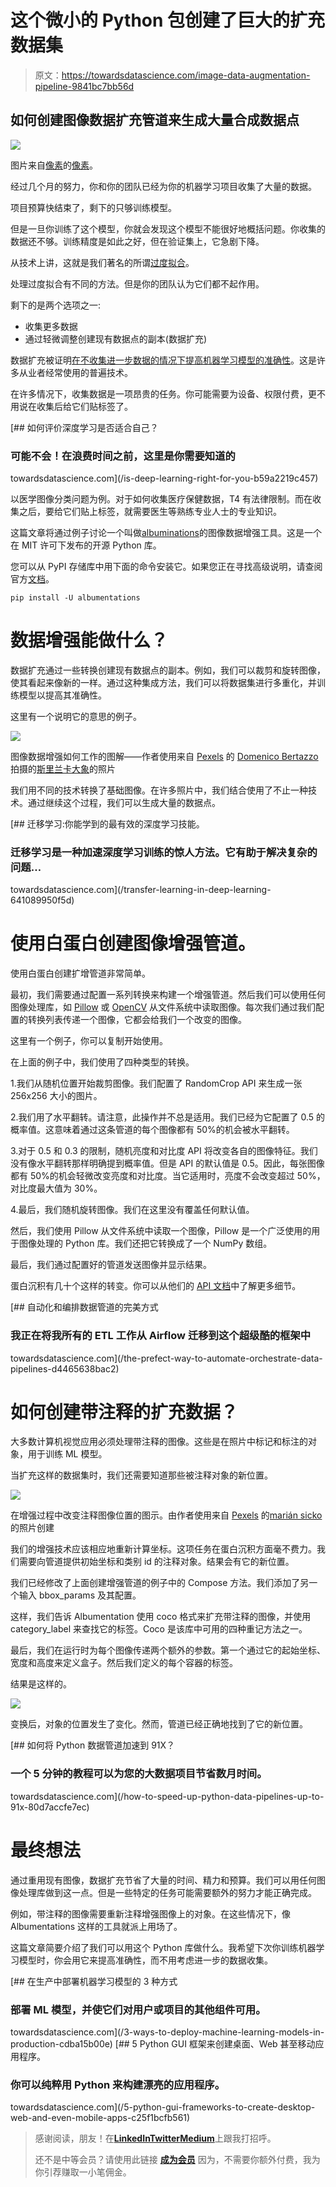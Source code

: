 # 这个微小的 Python 包创建了巨大的扩充数据集

> 原文：<https://towardsdatascience.com/image-data-augmentation-pipeline-9841bc7bb56d>

## 如何创建图像数据扩充管道来生成大量合成数据点

![](img/23087ac597608c7a6c2fc802f659bf19.png)

图片来自[像素](https://www.pexels.com/)的[像素](https://www.pexels.com/@pixabay)。

经过几个月的努力，你和你的团队已经为你的机器学习项目收集了大量的数据。

项目预算快结束了，剩下的只够训练模型。

但是一旦你训练了这个模型，你就会发现这个模型不能很好地概括问题。你收集的数据还不够。训练精度是如此之好，但在验证集上，它急剧下降。

从技术上讲，这就是我们著名的所谓[过度拟合](https://www.ibm.com/cloud/learn/overfitting)。

处理过度拟合有不同的方法。但是你的团队认为它们都不起作用。

剩下的是两个选项之一:

*   收集更多数据
*   通过轻微调整创建现有数据点的副本(数据扩充)

数据扩充被证明[在不收集进一步数据的情况下提高机器学习模型的准确性](https://www.sciencedirect.com/science/article/abs/pii/S0957417420305200)。这是许多从业者经常使用的普遍技术。

在许多情况下，收集数据是一项昂贵的任务。你可能需要为设备、权限付费，更不用说在收集后给它们贴标签了。

[](/is-deep-learning-right-for-you-b59a2219c457) [## 如何评价深度学习是否适合自己？

### 可能不会！在浪费时间之前，这里是你需要知道的

towardsdatascience.com](/is-deep-learning-right-for-you-b59a2219c457) 

以医学图像分类问题为例。对于如何收集医疗保健数据，T4 有法律限制。而在收集之后，要给它们贴上标签，就需要医生等熟练专业人士的专业知识。

这篇文章将通过例子讨论一个叫做[albuminations](https://albumentations.ai/)的图像数据增强工具。这是一个在 MIT 许可下发布的开源 Python 库。

您可以从 PyPI 存储库中用下面的命令安装它。如果您正在寻找高级说明，请查阅官方[文档](https://albumentations.ai/docs/)。

```
pip install -U albumentations
```

# 数据增强能做什么？

数据扩充通过一些转换创建现有数据点的副本。例如，我们可以裁剪和旋转图像，使其看起来像新的一样。通过这种集成方法，我们可以将数据集进行多重化，并训练模型以提高其准确性。

这里有一个说明它的意思的例子。

![](img/04f1b7c4bf52029ac06917ee3403fa3a.png)

图像数据增强如何工作的图解——作者使用来自 [Pexels](https://www.pexels.com/) 的 [Domenico Bertazzo](https://www.pexels.com/@domenicobertazzo) 拍摄的[斯里兰卡大象](https://www.worldwildlife.org/species/sri-lankan-elephant)的照片

我们用不同的技术转换了基础图像。在许多照片中，我们结合使用了不止一种技术。通过继续这个过程，我们可以生成大量的数据点。

[](/transfer-learning-in-deep-learning-641089950f5d) [## 迁移学习:你能学到的最有效的深度学习技能。

### 迁移学习是一种加速深度学习训练的惊人方法。它有助于解决复杂的问题…

towardsdatascience.com](/transfer-learning-in-deep-learning-641089950f5d) 

# 使用白蛋白创建图像增强管道。

使用白蛋白创建扩增管道非常简单。

最初，我们需要通过配置一系列转换来构建一个增强管道。然后我们可以使用任何图像处理库，如 [Pillow](https://pillow.readthedocs.io/en/stable/) 或 [OpenCV](https://opencv.org/) 从文件系统中读取图像。每次我们通过我们配置的转换列表传递一个图像，它都会给我们一个改变的图像。

这里有一个例子，你可以复制开始使用。

在上面的例子中，我们使用了四种类型的转换。

1.我们从随机位置开始裁剪图像。我们配置了 RandomCrop API 来生成一张 256x256 大小的图片。

2.我们用了水平翻转。请注意，此操作并不总是适用。我们已经为它配置了 0.5 的概率值。这意味着通过这条管道的每个图像都有 50%的机会被水平翻转。

3.对于 0.5 和 0.3 的限制，随机亮度和对比度 API 将改变各自的图像特征。我们没有像水平翻转那样明确提到概率值。但是 API 的默认值是 0.5。因此，每张图像都有 50%的机会轻微改变亮度和对比度。当它适用时，亮度不会改变超过 50%，对比度最大值为 30%。

4.最后，我们随机旋转图像。我们在这里没有覆盖任何默认值。

然后，我们使用 Pillow 从文件系统中读取一个图像，Pillow 是一个广泛使用的用于图像处理的 Python 库。我们还把它转换成了一个 NumPy 数组。

最后，我们通过配置好的管道发送图像并显示结果。

蛋白沉积有几十个这样的转变。你可以从他们的 [API 文档](https://albumentations.ai/docs/getting_started/transforms_and_targets/)中了解更多细节。

[](/the-prefect-way-to-automate-orchestrate-data-pipelines-d4465638bac2) [## 自动化和编排数据管道的完美方式

### 我正在将我所有的 ETL 工作从 Airflow 迁移到这个超级酷的框架中

towardsdatascience.com](/the-prefect-way-to-automate-orchestrate-data-pipelines-d4465638bac2) 

# 如何创建带注释的扩充数据？

大多数计算机视觉应用必须处理带注释的图像。这些是在照片中标记和标注的对象，用于训练 ML 模型。

当扩充这样的数据集时，我们还需要知道那些被注释对象的新位置。

![](img/98651286eff041247770d284a53a08a8.png)

在增强过程中改变注释图像位置的图示。由作者使用来自 [Pexels](https://www.pexels.com/photo/dog-and-cat-on-the-floor-4214919/?utm_content=attributionCopyText&utm_medium=referral&utm_source=pexels) 的[marián sicko](https://www.pexels.com/@mariansicko?utm_content=attributionCopyText&utm_medium=referral&utm_source=pexels)的照片创建

我们的增强技术应该相应地重新计算坐标。这项任务在蛋白沉积方面毫不费力。我们需要向管道提供初始坐标和类别 id 的注释对象。结果会有它的新位置。

我们已经修改了上面创建增强管道的例子中的 Compose 方法。我们添加了另一个输入 bbox_params 及其配置。

这样，我们告诉 Albumentation 使用 coco 格式来扩充带注释的图像，并使用 category_label 来查找它的标签。Coco 是该库中可用的四种重记方法之一。

最后，我们在运行时为每个图像传递两个额外的参数。第一个通过它的起始坐标、宽度和高度来定义盒子。然后我们定义的每个容器的标签。

结果是这样的。

![](img/1b85bf252c6c011b26871be8b475bc28.png)

变换后，对象的位置发生了变化。然而，管道已经正确地找到了它的新位置。

[](/how-to-speed-up-python-data-pipelines-up-to-91x-80d7accfe7ec) [## 如何将 Python 数据管道加速到 91X？

### 一个 5 分钟的教程可以为您的大数据项目节省数月时间。

towardsdatascience.com](/how-to-speed-up-python-data-pipelines-up-to-91x-80d7accfe7ec) 

# 最终想法

通过重用现有图像，数据扩充节省了大量的时间、精力和预算。我们可以用任何图像处理库做到这一点。但是一些特定的任务可能需要额外的努力才能正确完成。

例如，带注释的图像需要重新注释增强图像上的对象。在这些情况下，像 Albumentations 这样的工具就派上用场了。

这篇文章简要介绍了我们可以用这个 Python 库做什么。我希望下次你训练机器学习模型时，你会用它来提高准确性，而不用考虑进一步的数据收集。

[](/3-ways-to-deploy-machine-learning-models-in-production-cdba15b00e) [## 在生产中部署机器学习模型的 3 种方式

### 部署 ML 模型，并使它们对用户或项目的其他组件可用。

towardsdatascience.com](/3-ways-to-deploy-machine-learning-models-in-production-cdba15b00e) [](/5-python-gui-frameworks-to-create-desktop-web-and-even-mobile-apps-c25f1bcfb561) [## 5 Python GUI 框架来创建桌面、Web 甚至移动应用程序。

### 你可以纯粹用 Python 来构建漂亮的应用程序。

towardsdatascience.com](/5-python-gui-frameworks-to-create-desktop-web-and-even-mobile-apps-c25f1bcfb561) 

> 感谢阅读，朋友！在[**LinkedIn**](https://www.linkedin.com/in/thuwarakesh/)[**Twitter**](https://twitter.com/Thuwarakesh)[**Medium**](https://thuwarakesh.medium.com/)上跟我打招呼。
> 
> 还不是中等会员？请使用此链接 [**成为会员**](https://thuwarakesh.medium.com/membership) 因为，不需要你额外付费，我为你引荐赚取一小笔佣金。